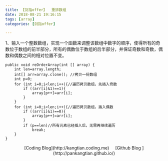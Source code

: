 ```yaml
---
title: 【剑指offer】  重排数组
date: 2018-08-21 19:16:15
tags: [array] 
categories: [剑指offer]    

---
```

1、输入一个整数数组，实现一个函数来调整该数组中数字的顺序，使得所有的奇数位于数组的前半部分，所有的偶数位于数组的后半部分，并保证奇数和奇数，偶数和偶数之间的相对位置不变。


	public void reOrderArray(int [] array) {
        int len=array.length;
        int[] arr=array.clone(); //拷贝一份数组
        int p=0;
        for (int i=0;i<len;i++){//遍历拷贝数组，先插入奇数
            if ((arr[i]&1)==1){
                array[p++]=arr[i];
            }
        }
        for (int i=0;i<len;i++){//遍历拷贝数组，插入偶数
            if ((arr[i]&1)==0){
                array[p++]=arr[i];
            }
            if (p==len)//所有元素已经插入后，无需再继续遍历
                break;
        }
    }


<center>[Coding Blog](http://kangtian.coding.me)     &nbsp;&nbsp;&nbsp;    [Github Blog  ](http://pankangtian.github.io/) </center>